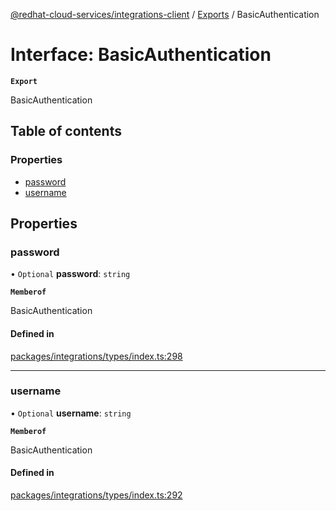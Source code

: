 [@redhat-cloud-services/integrations-client](../README.md) / [Exports](../modules.md) / BasicAuthentication

# Interface: BasicAuthentication

**`Export`**

BasicAuthentication

## Table of contents

### Properties

- [password](BasicAuthentication.md#password)
- [username](BasicAuthentication.md#username)

## Properties

### password

• `Optional` **password**: `string`

**`Memberof`**

BasicAuthentication

#### Defined in

[packages/integrations/types/index.ts:298](https://github.com/RedHatInsights/javascript-clients/blob/main/packages/integrations/types/index.ts#L298)

___

### username

• `Optional` **username**: `string`

**`Memberof`**

BasicAuthentication

#### Defined in

[packages/integrations/types/index.ts:292](https://github.com/RedHatInsights/javascript-clients/blob/main/packages/integrations/types/index.ts#L292)
